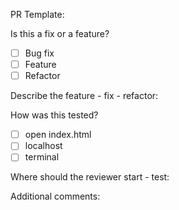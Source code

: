 PR Template:


Is this a fix or a feature?
- [ ] Bug fix
- [ ] Feature
- [ ] Refactor
 
Describe the feature - fix - refactor:



How was this tested?
- [ ] open index.html
- [ ] localhost
- [ ] terminal

Where should the reviewer start - test:



Additional comments:
